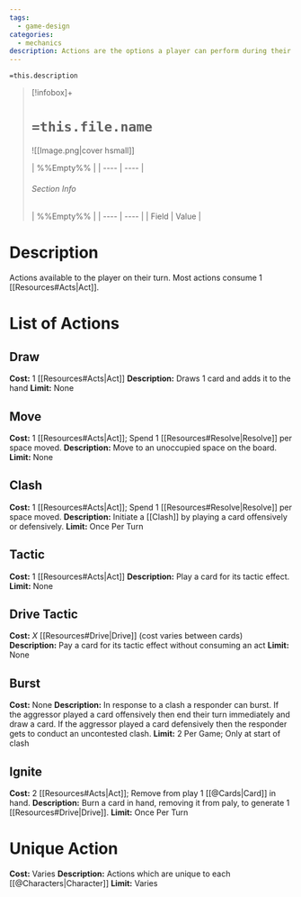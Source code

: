 ```yaml
---
tags:
  - game-design
categories:
  - mechanics
description: Actions are the options a player can perform during their turn.
---
```

`=this.description`
> [!infobox]+
> # `=this.file.name`
> ![[Image.png|cover hsmall]]
> 
> | %%Empty%% |
> | ---- | ---- |
> ###### Section Info
> | %%Empty%% |
> | ---- | ---- |
> | Field | Value |

# Description

Actions available to the player on their turn. Most actions consume 1 [[Resources#Acts|Act]].

# List of Actions

## Draw

**Cost:** 1 [[Resources#Acts|Act]] 
**Description:** Draws 1 card and adds it to the hand
**Limit:** None

## Move

**Cost:** 1 [[Resources#Acts|Act]]; Spend 1 [[Resources#Resolve|Resolve]] per space moved.
**Description:** Move to an unoccupied space on the board.
**Limit:** None

## Clash

**Cost:** 1 [[Resources#Acts|Act]]; Spend 1 [[Resources#Resolve|Resolve]] per space moved.
**Description:** Initiate a [[Clash]] by playing a card offensively or defensively.
**Limit:** Once Per Turn

## Tactic

**Cost:** 1 [[Resources#Acts|Act]]
**Description:** Play a card for its tactic effect.
**Limit:** None

## Drive Tactic

**Cost:** *X* [[Resources#Drive|Drive]] (cost varies between cards)  
**Description:** Pay a card for its tactic effect without consuming an act
**Limit:** None

## Burst

**Cost:** None
**Description:** In response to a clash a responder can burst. If the aggressor played a card offensively then end their turn immediately and draw a card. If the aggressor played a card defensively then the responder gets to conduct an uncontested clash.
**Limit:** 2 Per Game; Only at start of clash

## Ignite

**Cost:** 2 [[Resources#Acts|Act]]; Remove from play 1 [[@Cards|Card]] in hand.
**Description:** Burn a card in hand, removing it from paly, to generate 1 [[Resources#Drive|Drive]]. 
**Limit:** Once Per Turn

# Unique Action

**Cost:** Varies
**Description:** Actions which are unique to each [[@Characters|Character]]
**Limit:** Varies